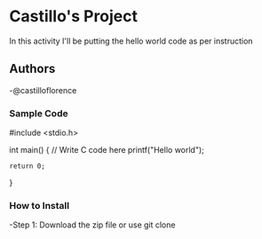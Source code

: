 # Castillo's Project
In this activity I'll be putting the hello world code as per instruction
## Authors
-@castilloflorence
### Sample Code

#include <stdio.h>

int main() {
    // Write C code here
    printf("Hello world");

    return 0;
}
### How to Install
-Step 1: Download the zip file or use git clone
